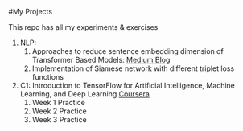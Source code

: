 #My Projects

This repo has all my experiments & exercises

1. NLP:
      1. Approaches to reduce sentence embedding dimension of Transformer Based Models: [Medium Blog](https://deep-ch.medium.com/dimension-reduction-by-whitening-bert-roberta-5e103093f782)
      2. Implementation of Siamese network with different triplet loss functions
2. C1: Introduction to TensorFlow for Artificial Intelligence, Machine Learning, and Deep Learning [Coursera](https://www.coursera.org/learn/introduction-tensorflow/home/welcome)
      1. Week 1 Practice
      2. Week 2 Practice
      3. Week 3 Practice
